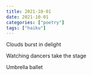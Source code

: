 ```yaml
---
title: 2021-10-01
date: 2021-10-01
categories: ["poetry"]
tags: ["haiku"]
---
```

Clouds burst in delight

Watching dancers take the stage

Umbrella ballet